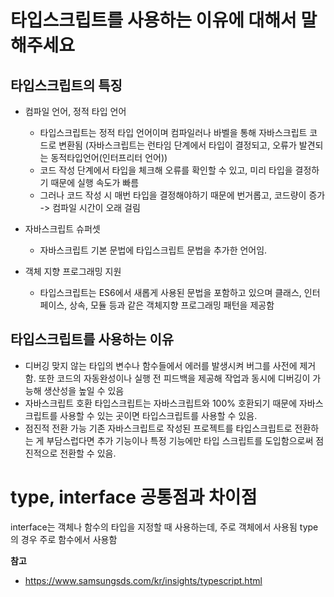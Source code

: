 # 타입스크립트를 사용하는 이유에 대해서 말해주세요

## 타입스크립트의 특징

- 컴파일 언어, 정적 타입 언어
  - 타입스크립트는 정적 타입 언어이며 컴파일러나 바벨을 통해 자바스크립트 코드로 변환됨
    (자바스크립트는 런타임 단계에서 타입이 결정되고, 오류가 발견되는 동적타입언어(인터프리터 언어))
  - 코드 작성 단계에서 타입을 체크해 오류를 확인할 수 있고, 미리 타입을 결정하기 때문에 실행 속도가 빠름
  - 그러나 코드 작성 시 매번 타입을 결정해야하기 때문에 번거롭고, 코드량이 증가 -> 컴파일 시간이 오래 걸림
- 자바스크립트 슈퍼셋

  - 자바스크립트 기본 문법에 타입스크립트 문법을 추가한 언어임.

- 객체 지향 프로그래밍 지원
  - 타입스크립트는 ES6에서 새롭게 사용된 문법을 포함하고 있으며 클래스, 인터페이스, 상속, 모듈 등과 같은 객체지향 프로그래밍 패턴을 제공함

## 타입스크립트를 사용하는 이유

- 디버깅
  맞지 않는 타입의 변수나 함수들에서 에러를 발생시켜 버그를 사전에 제거함. 또한 코드의 자동완성이나 실행 전 피드백을 제공해 작업과 동시에 디버깅이 가능해 생산성을 높일 수 있음
- 자바스크립트 호환
  타입스크립트는 자바스크립트와 100% 호환되기 때문에 자바스크립트를 사용할 수 있는 곳이면 타입스크립트를 사용할 수 있음.
- 점진적 전환 가능
  기존 자바스크립트로 작성된 프로젝트를 타입스크립트로 전환하는 게 부담스럽다면 추가 기능이나 특정 기능에만 타입 스크립트를 도입함으로써 점진적으로 전환할 수 있음.

# type, interface 공통점과 차이점

interface는 객체나 함수의 타입을 지정할 때 사용하는데, 주로 객체에서 사용됨
type의 경우 주로 함수에서 사용함

**참고**

- https://www.samsungsds.com/kr/insights/typescript.html
